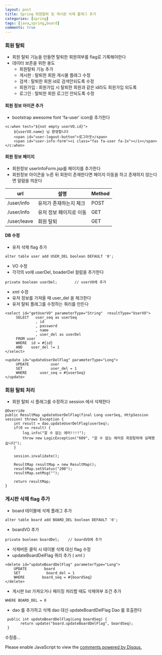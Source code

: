 ```yaml
---
layout: post
title: Spring 회원탈퇴 및 게시판 삭제 플래그 추가
categories: [spring]
tags: [java,spring,board]
comments: true
---
```


### 회원 탈퇴
- 회원 탈퇴 기능을 만들면 탈퇴한 회원여부를 flag로 기록해야한다
- 데이터 보존을 위한 용도
	- 회원탈퇴 기능 추가
	- 게시판 : 탈퇴한 회원 게시물 플래그 수정
	- 검색 : 탈퇴한 회원 id로 검색안되도록 수정
	- 회원가입 : 회원가입 시 탈퇴한 회원과 같은 id라도 회원가입 되도록
	- 로그인 : 탈퇴한 회원 로그인 안되도록 수정

#### 회원 정보 아이콘 추가
- bootstrap awesome font 'fa-user' icon을 추가한다

~~~
<c:when test="${not empty userVO.id}">
    ${userVO.name} 님 환영합니다
    <span id="user-logout-button">로그아웃</span>
    <span id="user-info-form"><i class="fas fa-user fa-2x"></i></span>    
</c:when>
~~~

#### 회원 정보 페이지
- 회원정보 userInfoForm.jsp를 페이지를 추가한다
- 회원정보 아이콘을 누른 뒤 회원이 존재한다면 페이지 이동을 하고 존재하지 않는다면 알람을 띄운다

|url|설명|Method|
|----|----|-----|
|/user/info| 유저가 존재하는지 체크 |POST |
|/user/info| 유저 정보 페이지로 이동 | GET |
|/user/leave| 회원 탈퇴 | GET |

#### DB 수정
- 유저 삭제 flag 추가

~~~
alter table user add USER_DEL boolean DEFAULT '0';
~~~

- VO 수정
- 각각의 vo에 userDel, boaderDel 컬럼을 추가한다 

~~~
private boolean userDel;        // userVO에 추가
~~~
- xml 수정
- 유저 정보를 가져올 때 user_del 을 체크한다
- 유저 탈퇴 플래그를 수정하는 쿼리를 만든다

~~~
<select id="getUserVO" parameterType="String"  resultType="UserVO">
     SELECT   user_seq as userSeq
              , id
              , password
              , name
              , user_del as userDel
     FROM user
     WHERE  id = #{id}
     AND    user_del != 1
</select>

<update id="updateUserDelFlag" parameterType="Long">
     UPDATE          user
     SET             user_del = 1
     WHERE      user_seq = #{userSeq}
</update>  
~~~
### 회원 탈퇴 처리
- 회원 탈퇴 시 플래그를 수정하고 session 에서 삭제한다

~~~
@Override
public ResultMap updateUserDelFlag(final Long userSeq, HttpSession session) throws Exception {
    int result = dao.updateUserDelFlag(userSeq);
    if(0 == result) {
        log.info("알 수 없는 에러!!!!");
        throw new LogicException("609", "알 수 없는 에러로 회원탈퇴에 실패했습니다");    
    }
    
    session.invalidate();
    
    ResultMap resultMap = new ResultMap();
    resultMap.setStatus("200");
    resultMap.setMsg("");    
    
    return resultMap;
}
~~~

### 게시판 삭제 flag 추가

- board 테이블에 삭제 플래그 추가

~~~
alter table board add BOARD_DEL boolean DEFAULT '0';
~~~
- boardVO 추가

~~~
private boolean boardDel;    // boardVO에 추가
~~~

- 삭제버튼 클릭 시 테이블 삭제 대신 flag 수정
- updateBoardDelFlag 쿼리 추가 ( xml )

~~~
<delete id="updateBoardDelFlag" parameterType="Long">
    UPDATE        board
    SET            board_del = 1
    WHERE        board_seq = #{boardSeq}
</delete>
~~~
- 게시판 list 가져오거나 페이징 처리할 때도 삭제여부 조건 추가

~~~
WHERE BOARD_DEL = 0
~~~ 

- dao 를 추가하고 삭제 dao 대신 updateBoardDelFlag Dao 를 호출한다
~~~
 public int updateBoardDelFlag(Long boardSeq) {
	   return update("board.updateBoardDelFlag", boardSeq);
 }
~~~

수정중...

<div id="disqus_thread"></div>
<script>

/**
*  RECOMMENDED CONFIGURATION VARIA*BLES: EDIT AND UNCOMMENT THE SECTION BELOW TO INSERT DYNAMIC VALUES FROM YOUR PLATFORM OR CMS.
*  LEARN WHY DEFINING THESE VARIABLES IS IMPORTANT: https://disqus.com/admin/universalcode/#configuration-variables*/
/*
var disqus_config = function () {
this.page.url = PAGE_URL;  // Replace PAGE_URL with your page's canonical URL variable
this.page.identifier = PAGE_IDENTIFIER; // Replace PAGE_IDENTIFIER with your page's unique identifier variable
};
*/
(function() { // DON'T EDIT BELOW THIS LINE
var d = document, s = d.createElement('script');
s.src = 'https://parkwonhui.disqus.com/embed.js';
s.setAttribute('data-timestamp', +new Date());
(d.head || d.body).appendChild(s);
})();
</script>
<noscript>Please enable JavaScript to view the <a href="https://disqus.com/?ref_noscript">comments powered by Disqus.</a></noscript>